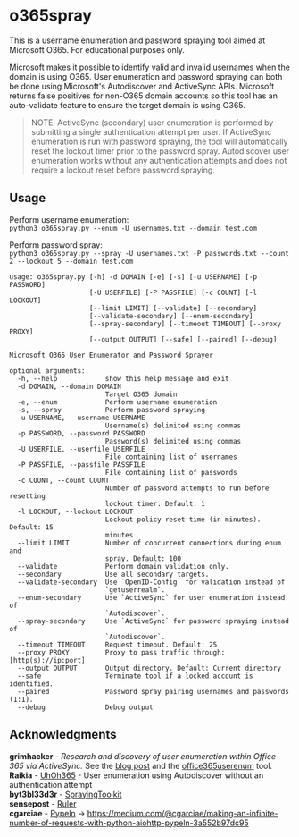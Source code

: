 # o365spray

This is a username enumeration and password spraying tool aimed at Microsoft O365. For educational purposes only.

Microsoft makes it possible to identify valid and invalid usernames when the domain is using O365. User enumeration and password spraying can both be done using Microsoft's Autodiscover and ActiveSync APIs. Microsoft returns false positives for non-O365 domain accounts so this tool has an auto-validate feature to ensure the target domain is using O365.

> NOTE: ActiveSync (secondary) user enumeration is performed by submitting a single authentication attempt per user. If ActiveSync enumeration is run with password spraying, the tool will automatically reset the lockout timer prior to the password spray. Autodiscover user enumeration works without any authentication attempts and does not require a lockout reset before password spraying.

## Usage

Perform username enumeration:<br>
`python3 o365spray.py --enum -U usernames.txt --domain test.com`

Perform password spray:<br>
`python3 o365spray.py --spray -U usernames.txt -P passwords.txt --count 2 --lockout 5 --domain test.com`


```
usage: o365spray.py [-h] -d DOMAIN [-e] [-s] [-u USERNAME] [-p PASSWORD]
                    [-U USERFILE] [-P PASSFILE] [-c COUNT] [-l LOCKOUT]
                    [--limit LIMIT] [--validate] [--secondary]
                    [--validate-secondary] [--enum-secondary]
                    [--spray-secondary] [--timeout TIMEOUT] [--proxy PROXY]
                    [--output OUTPUT] [--safe] [--paired] [--debug]

Microsoft O365 User Enumerator and Password Sprayer

optional arguments:
  -h, --help            show this help message and exit
  -d DOMAIN, --domain DOMAIN
                        Target O365 domain
  -e, --enum            Perform username enumeration
  -s, --spray           Perform password spraying
  -u USERNAME, --username USERNAME
                        Username(s) delimited using commas
  -p PASSWORD, --password PASSWORD
                        Password(s) delimited using commas
  -U USERFILE, --userfile USERFILE
                        File containing list of usernames
  -P PASSFILE, --passfile PASSFILE
                        File containing list of passwords
  -c COUNT, --count COUNT
                        Number of password attempts to run before resetting
                        lockout timer. Default: 1
  -l LOCKOUT, --lockout LOCKOUT
                        Lockout policy reset time (in minutes). Default: 15
                        minutes
  --limit LIMIT         Number of concurrent connections during enum and
                        spray. Default: 100
  --validate            Perform domain validation only.
  --secondary           Use all secondary targets.
  --validate-secondary  Use `OpenID-Config` for validation instead of
                        `getuserrealm`.
  --enum-secondary      Use `ActiveSync` for user enumeration instead of
                        `Autodiscover`.
  --spray-secondary     Use `ActiveSync` for password spraying instead of
                        `Autodiscover`.
  --timeout TIMEOUT     Request timeout. Default: 25
  --proxy PROXY         Proxy to pass traffic through: [http(s)://ip:port]
  --output OUTPUT       Output directory. Default: Current directory
  --safe                Terminate tool if a locked account is identified.
  --paired              Password spray pairing usernames and passwords (1:1).
  --debug               Debug output
```

## Acknowledgments

**grimhacker** - *Research and discovery of user enumeration within Office 365 via ActiveSync.* See the [blog post](https://grimhacker.com/2017/07/24/office365-activesync-username-enumeration/) and the [office365userenum](https://bitbucket.org/grimhacker/office365userenum/src/master/) tool.<br>
**Raikia** - [UhOh365](https://github.com/Raikia/UhOh365) - User enumeration using Autodiscover without an authentication attempt<br>
**byt3bl33d3r** - [SprayingToolkit](https://github.com/byt3bl33d3r/SprayingToolkit/)<br>
**sensepost** - [Ruler](https://github.com/sensepost/ruler/)<br>
**cgarciae** - [Pypeln](https://github.com/cgarciae/pypeln/blob/master/pypeln/asyncio_task.py#L638) -> https://medium.com/@cgarciae/making-an-infinite-number-of-requests-with-python-aiohttp-pypeln-3a552b97dc95
